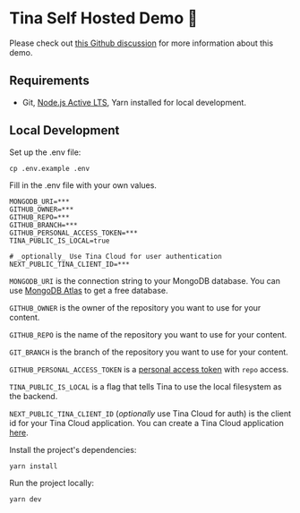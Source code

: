 # Tina Self Hosted Demo 🦙

Please check out [this Github discussion](#) for more information about this demo.

## Requirements

- Git, [Node.js Active LTS](https://nodejs.org/en/about/releases/), Yarn installed for local development.

## Local Development

Set up the .env file:

```
cp .env.example .env
```

Fill in the .env file with your own values.

```env
MONGODB_URI=***
GITHUB_OWNER=***
GITHUB_REPO=***
GITHUB_BRANCH=***
GITHUB_PERSONAL_ACCESS_TOKEN=***
TINA_PUBLIC_IS_LOCAL=true

# _optionally_ Use Tina Cloud for user authentication
NEXT_PUBLIC_TINA_CLIENT_ID=***

```

`MONGODB_URI` is the connection string to your MongoDB database. You can use [MongoDB Atlas](https://www.mongodb.com/cloud/atlas) to get a free database.

`GITHUB_OWNER` is the owner of the repository you want to use for your content.

`GITHUB_REPO` is the name of the repository you want to use for your content.

`GIT_BRANCH` is the branch of the repository you want to use for your content.

`GITHUB_PERSONAL_ACCESS_TOKEN` is a [personal access token](https://docs.github.com/en/github/authenticating-to-github/creating-a-personal-access-token) with `repo` access.

`TINA_PUBLIC_IS_LOCAL` is a flag that tells Tina to use the local filesystem as the backend.

`NEXT_PUBLIC_TINA_CLIENT_ID` (_optionally_ use Tina Cloud for auth) is the client id for your Tina Cloud application. You can create a Tina Cloud application [here](https://app.tina.io/projects/choose).

Install the project's dependencies:

```
yarn install
```

Run the project locally:

```
yarn dev
```
